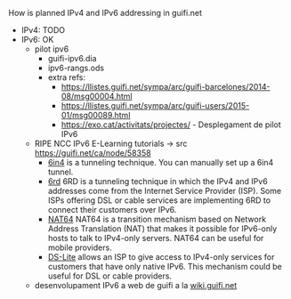 How is planned IPv4 and IPv6 addressing in guifi.net

- IPv4: TODO
- IPv6: OK
    - pilot ipv6
        - guifi-ipv6.dia
        - ipv6-rangs.ods
        - extra refs:
            - https://llistes.guifi.net/sympa/arc/guifi-barcelones/2014-08/msg00004.html
            - https://llistes.guifi.net/sympa/arc/guifi-users/2015-01/msg00089.html
            - https://exo.cat/activitats/projectes/ - Desplegament de pilot IPv6
    - RIPE NCC IPv6 E-Learning tutorials -> src https://guifi.net/ca/node/58358
        - [6in4](https://www.youtube.com/watch?v=465dcYn394g) is a tunneling technique. You can manually set up a 6in4 tunnel.
        - [6rd](https://www.youtube.com/watch?v=hx9Kry0-yKo) 6RD is a tunneling technique in which the IPv4 and IPv6 addresses come from the Internet Service Provider (ISP). Some ISPs offering DSL or cable services are implementing 6RD to connect their customers over IPv6.
        - [NAT64](https://www.youtube.com/watch?v=_GkynY809eg) NAT64 is a transition mechanism based on Network Address Translation (NAT) that makes it possible for IPv6-only hosts to talk to IPv4-only servers. NAT64 can be useful for mobile providers.
        - [DS-Lite](https://www.youtube.com/watch?v=NijvopYCtIg) allows an ISP to give access to IPv4-only services for customers that have only native IPv6. This mechanism could be useful for DSL or cable providers.
    - desenvolupament IPv6 a web de guifi a la [wiki.guifi.net](http://es.wiki.guifi.net/wiki/Criterios_de_asignaci%C3%B3n_de_direcciones_IPv6)
